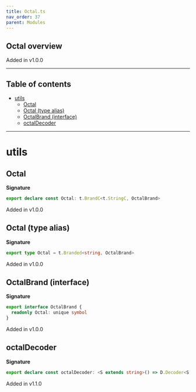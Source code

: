 ```yaml
---
title: Octal.ts
nav_order: 37
parent: Modules
---
```


## Octal overview

Added in v1.0.0

---

<h2 class="text-delta">Table of contents</h2>

- [utils](#utils)
  - [Octal](#octal)
  - [Octal (type alias)](#octal-type-alias)
  - [OctalBrand (interface)](#octalbrand-interface)
  - [octalDecoder](#octaldecoder)

---

# utils

## Octal

**Signature**

```ts
export declare const Octal: t.BrandC<t.StringC, OctalBrand>
```

Added in v1.0.0

## Octal (type alias)

**Signature**

```ts
export type Octal = t.Branded<string, OctalBrand>
```

Added in v1.0.0

## OctalBrand (interface)

**Signature**

```ts
export interface OctalBrand {
  readonly Octal: unique symbol
}
```

Added in v1.0.0

## octalDecoder

**Signature**

```ts
export declare const octalDecoder: <S extends string>() => D.Decoder<S, t.Branded<S, OctalBrand>>
```

Added in v1.1.0
